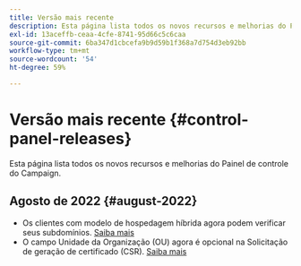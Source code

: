 ```yaml
---
title: Versão mais recente
description: Esta página lista todos os novos recursos e melhorias do Painel de controle do Campaign
exl-id: 13aceffb-ceaa-4cfe-8741-95d66c5c6caa
source-git-commit: 6ba347d1cbcefa9b9d59b1f368a7d754d3eb92bb
workflow-type: tm+mt
source-wordcount: '54'
ht-degree: 59%

---
```


# Versão mais recente {#control-panel-releases}

Esta página lista todos os novos recursos e melhorias do Painel de controle do Campaign.

## Agosto de 2022 {#august-2022}

* Os clientes com modelo de hospedagem híbrida agora podem verificar seus subdomínios. [Saiba mais](../subdomains-certificates/using/monitoring-subdomains.md)
* O campo Unidade da Organização (OU) agora é opcional na Solicitação de geração de certificado (CSR). [Saiba mais](../subdomains-certificates/using/renewing-subdomain-certificate.md)
